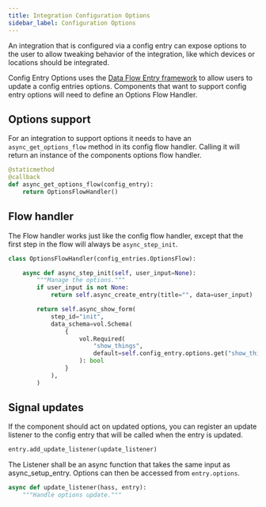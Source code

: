 ```yaml
---
title: Integration Configuration Options
sidebar_label: Configuration Options
---
```


An integration that is configured via a config entry can expose options to the user to allow tweaking behavior of the integration, like which devices or locations should be integrated.

Config Entry Options uses the [Data Flow Entry framework](data_entry_flow_index.md) to allow users to update a config entries options. Components that want to support config entry options will need to define an Options Flow Handler.

## Options support

For an integration to support options it needs to have an `async_get_options_flow` method in its config flow handler. Calling it will return an instance of the components options flow handler.

```python
@staticmethod
@callback
def async_get_options_flow(config_entry):
    return OptionsFlowHandler()
```

## Flow handler

The Flow handler works just like the config flow handler, except that the first step in the flow will always be `async_step_init`.

```python
class OptionsFlowHandler(config_entries.OptionsFlow):

    async def async_step_init(self, user_input=None):
        """Manage the options."""
        if user_input is not None:
            return self.async_create_entry(title="", data=user_input)

        return self.async_show_form(
            step_id="init",
            data_schema=vol.Schema(
                {
                    vol.Required(
                        "show_things",
                        default=self.config_entry.options.get("show_things"),
                    ): bool
                }
            ),
        )
```

## Signal updates

If the component should act on updated options, you can register an update listener to the config entry that will be called when the entry is updated.

```python
entry.add_update_listener(update_listener)
```

The Listener shall be an async function that takes the same input as async_setup_entry. Options can then be accessed from `entry.options`.

```python
async def update_listener(hass, entry):
    """Handle options update."""
```
